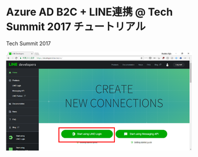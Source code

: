 # Azure AD B2C + LINE連携 @ Tech Summit 2017 チュートリアル
Tech Summit 2017

[![LINE Loginの利用を開始する](/pic/line_start_line_login.png)](https://github.com/fujie/ts2017/blob/pic/line_start_line_login.png)

